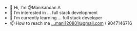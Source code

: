 - 👋 Hi, I’m @Manikandan A
- 👀 I’m interested in ... full stack development
- 🌱 I’m currently learning ... full stack developer 
- 📫 How to reach me ...mani120801@gmail.com / 9047146716

<!---
Mani120801/Mani120801 is a ✨ special ✨ repository because its `README.md` (this file) appears on your GitHub profile.
You can click the Preview link to take a look at your changes.
--->

